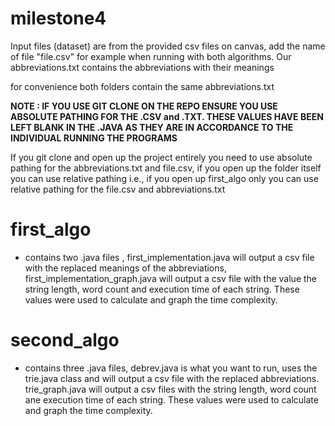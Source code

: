 # milestone4
Input files (dataset) are from the provided csv files on canvas, add the name of file "file.csv" for example when running with both algorithms. 
Our abbreviations.txt contains the abbreviations with their meanings

for convenience both folders contain the same abbreviations.txt

**NOTE :
IF YOU USE GIT CLONE ON THE REPO ENSURE YOU USE ABSOLUTE PATHING FOR THE .CSV and .TXT. THESE VALUES HAVE BEEN LEFT BLANK IN THE .JAVA AS THEY ARE IN ACCORDANCE TO THE INDIVIDUAL RUNNING THE PROGRAMS**


If you git clone and open up the project entirely you need to use absolute pathing for the abbreviations.txt and file.csv, if you open up the folder itself you can use relative pathing i.e., if you open up first_algo only you can use relative pathing for the file.csv and abbreviations.txt

# first_algo
- contains two .java files , first_implementation.java will output a csv file with the replaced meanings of the abbreviations, first_implementation_graph.java will output a csv file with the value the string length, word count and execution time of each string. These values were used to calculate and graph the time complexity. 

# second_algo
- contains three .java files, debrev.java is what you want to run, uses the trie.java class and will output a csv file with the replaced abbreviations. trie_graph.java will output a csv files with the string length, word count ane execution time of each string. These values were used to calculate and graph the time complexity. 
